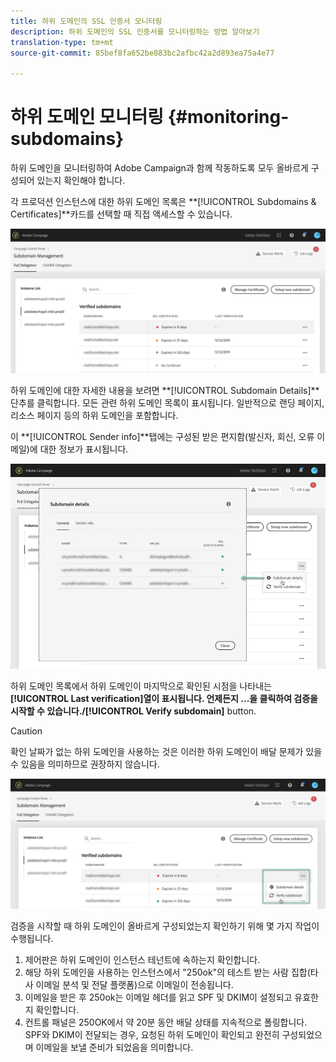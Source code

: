 ```yaml
---
title: 하위 도메인의 SSL 인증서 모니터링
description: 하위 도메인의 SSL 인증서를 모니터링하는 방법 알아보기
translation-type: tm+mt
source-git-commit: 85bef8fa652be883bc2afbc42a2d893ea75a4e77

---
```



# 하위 도메인 모니터링 {#monitoring-subdomains}

하위 도메인을 모니터링하여 Adobe Campaign과 함께 작동하도록 모두 올바르게 구성되어 있는지 확인해야 합니다.

각 프로덕션 인스턴스에 대한 하위 도메인 목록은 **[!UICONTROL Subdomains & Certificates]**카드를 선택할 때 직접 액세스할 수 있습니다.

![](assets/subdomains_list.png)

하위 도메인에 대한 자세한 내용을 보려면 **[!UICONTROL Subdomain Details]**단추를 클릭합니다.
모든 관련 하위 도메인 목록이 표시됩니다. 일반적으로 랜딩 페이지, 리소스 페이지 등의 하위 도메인을 포함합니다.

이 **[!UICONTROL Sender info]**탭에는 구성된 받은 편지함(발신자, 회신, 오류 이메일)에 대한 정보가 표시됩니다.

![](assets/subdomain_details.png)


하위 도메인 목록에서 하위 도메인이 마지막으로 확인된 시점을 나타내는 **[!UICONTROL Last verification]**열이 표시됩니다.** 언제든지 **...을 클릭하여 검증을 시작할 수 있습니다./**[!UICONTROL Verify subdomain]** button.

>[!CAUTION]
>
>확인 날짜가 없는 하위 도메인을 사용하는 것은 이러한 하위 도메인이 배달 문제가 있을 수 있음을 의미하므로 권장하지 않습니다.

![](assets/subdomain_verification.png)

검증을 시작할 때 하위 도메인이 올바르게 구성되었는지 확인하기 위해 몇 가지 작업이 수행됩니다.

1. 제어판은 하위 도메인이 인스턴스 테넌트에 속하는지 확인합니다.
1. 해당 하위 도메인을 사용하는 인스턴스에서 &quot;250ok&quot;의 테스트 받는 사람 집합(타사 이메일 분석 및 전달 플랫폼)으로 이메일이 전송됩니다.
1. 이메일을 받은 후 250ok는 이메일 헤더를 읽고 SPF 및 DKIM이 설정되고 유효한지 확인합니다.
1. 컨트롤 패널은 250OK에서 약 20분 동안 배달 상태를 지속적으로 폴링합니다. SPF와 DKIM이 전달되는 경우, 요청된 하위 도메인이 확인되고 완전히 구성되었으며 이메일을 보낼 준비가 되었음을 의미합니다.
